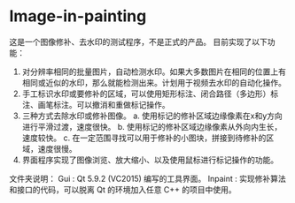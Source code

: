 # Image-in-painting
这是一个图像修补、去水印的测试程序，不是正式的产品。
目前实现了以下功能：
1. 对分辨率相同的批量图片，自动检测水印。如果大多数图片在相同的位置上有相同或近似的水印，那么就能检测出来。计划用于视频去水印的自动化操作。
2. 手工标识水印或要修补的区域，可以使用矩形标注、闭合路径（多边形）标注、画笔标注。可以撤消和重做标记操作。
3. 三种方式去除水印或修补图像。
    a. 使用标记的修补区域边缘像素在x和y方向进行平滑过渡，速度很快。
    b. 使用标记的修补区域边缘像素从外向内生长，速度较快。
    c. 在一定范围寻找可以用于修补的小图块，拼接到待修补的区域，速度很慢。
4. 界面程序实现了图像浏览、放大缩小、以及使用鼠标进行标记操作的功能。

文件夹说明：
Gui : Qt 5.9.2 (VC2015) 编写的工具界面。
Inpaint : 实现修补算法和接口的代码，可以脱离 Qt 的环境加入任意 C++ 的项目中使用。
